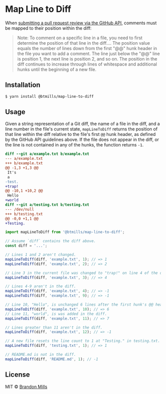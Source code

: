 # Map Line to Diff

When [submitting a pull request review via the GitHub API]( https://developer.github.com/v3/pulls/reviews/#create-a-pull-request-review), comments must be mapped to their position within the diff:

> Note: To comment on a specific line in a file, you need to first determine the position of that line in the diff.... The position value equals the number of lines down from the first "@@" hunk header in the file you want to add a comment. The line just below the "@@" line is position 1, the next line is position 2, and so on. The position in the diff continues to increase through lines of whitespace and additional hunks until the beginning of a new file.

## Installation

```sh
$ yarn install @btmills/map-line-to-diff
```

## Usage

Given a string representation of a Git diff, the name of a file in the diff, and a line number in the file's current state, `mapLineToDiff` returns the position of that line within the diff relative to the file's first `@@` hunk header, as defined by the GitHub API guidelines above. If the file does not appear in the diff, or the line is not contained in any of the hunks, the function returns `-1`.

```diff
diff --git a/example.txt b/example.txt
--- a/example.txt
+++ b/example.txt
@@ -1,3 +1,3 @@
 It's
 a
-test.
+trap!
@@ -10,1 +10,2 @@
 Hello
+world
diff --git a/testing.txt b/testing.txt
--- /dev/null
+++ b/testing.txt
@@ -0,0 +1,1 @@
+Testing.
```

```js
import mapLineToDiff from '@btmills/map-line-to-diff';

// Assume `diff` contains the diff above.
const diff = '...';

// Lines 1 and 2 aren't changed.
mapLineToDiff(diff, 'example.txt', 1); // => 1
mapLineToDiff(diff, 'example.txt', 2); // => 2

// Line 3 in the current file was changed to "trap!" on line 4 of the diff.
mapLineToDiff(diff, 'example.txt', 3); // => 4

// Lines 4-9 aren't in the diff.
mapLineToDiff(diff, 'example.txt', 4); // => -1
mapLineToDiff(diff, 'example.txt', 9); // => -1

// Line 10, "Hello", is unchanged 6 lines after the first hunk's @@ header.
mapLineToDiff(diff, 'example.txt', 10); // => 6
// Line 11, "world", is was added in the diff.
mapLineToDiff(diff, 'example.txt', 11); // => 7

// Lines greater than 11 aren't in the diff.
mapLineToDiff(diff, 'example.txt', 12); // => -1

// A new file resets the line count to 1 at "Testing." in testing.txt.
mapLineToDiff(diff, 'testing.txt', 1); // => 1

// README.md is not in the diff.
mapLineToDiff(diff, 'README.md', 1); // -1
```

## License

MIT &copy; [Brandon Mills](https://bmills.net/)
